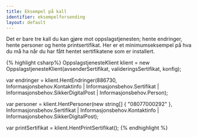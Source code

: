 ```yaml
---
title: Eksempel på kall
identifier: eksempelforsending
layout: default
---
```


Det er bare tre kall du kan gjøre mot oppslagstjenesten; hente endringer, hente personer og hente printsertifikat. Her er et minimumseksempel på hva du må ha når du har fått hentet sertifikatene som er installert.

{% highlight csharp%}
OppslagstjenesteKlient klient = new OppslagstjenesteKlient(avsenderSertifikat, valideringsSertifikat, konfig);

var endringer = klient.HentEndringer(886730, 
    Informasjonsbehov.Kontaktinfo | 
    Informasjonsbehov.Sertifikat | 
    Informasjonsbehov.SikkerDigitalPost |
    Informasjonsbehov.Person);

var personer = klient.HentPersoner(new string[] { "08077000292" }, 
    Informasjonsbehov.Sertifikat | 
    Informasjonsbehov.Kontaktinfo | 
    Informasjonsbehov.SikkerDigitalPost);

var printSertifikat = klient.HentPrintSertifikat();
{% endhighlight %}